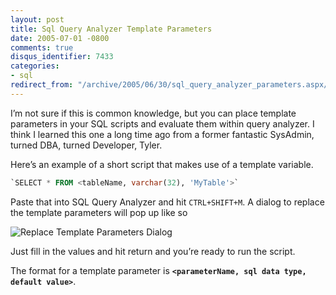 ```yaml
---
layout: post
title: Sql Query Analyzer Template Parameters
date: 2005-07-01 -0800
comments: true
disqus_identifier: 7433
categories:
- sql
redirect_from: "/archive/2005/06/30/sql_query_analyzer_parameters.aspx/"
---
```


I’m not sure if this is common knowledge, but you can place template
parameters in your SQL scripts and evaluate them within query analyzer.
I think I learned this one a long time ago from a former fantastic
SysAdmin, turned DBA, turned Developer, Tyler.

Here’s an example of a short script that makes use of a template
variable.

```sql
`SELECT * FROM <tableName, varchar(32), 'MyTable'>`
```

Paste that into SQL Query Analyzer and hit `CTRL+SHIFT+M`. A dialog to
replace the template parameters will pop up like so

![Replace Template Parameters
Dialog](http://haacked.com/images/ReplaceTemplateParameters.jpg)

Just fill in the values and hit return and you’re ready to run the
script.

The format for a template parameter is
**`<parameterName, sql data type, default value>`**.

